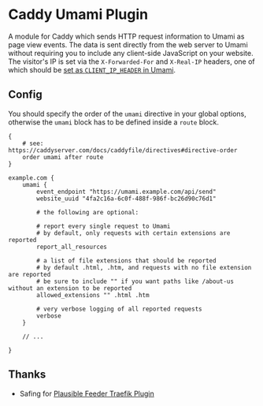 <!-- markdownlint-disable MD010 -->
# Caddy Umami Plugin

A module for Caddy which sends HTTP request information to Umami as page view events. The data is sent directly from the web server to Umami without requiring you to include any client-side JavaScript on your website. The visitor's IP is set via the `X-Forwarded-For` and `X-Real-IP` headers, one of which should be [set as `CLIENT_IP_HEADER` in Umami](https://umami.is/docs/environment-variables).

## Config

You should specify the order of the `umami` directive in your global options, otherwise the `umami` block has to be defined inside a `route` block.

```caddyfile
{
	# see: https://caddyserver.com/docs/caddyfile/directives#directive-order
	order umami after route
}

example.com {
	umami {
		event_endpoint "https://umami.example.com/api/send"
		website_uuid "4fa2c16a-6c0f-488f-986f-bc26d90c76d1"

		# the following are optional:

		# report every single request to Umami
		# by default, only requests with certain extensions are reported
		report_all_resources

		# a list of file extensions that should be reported
		# by default .html, .htm, and requests with no file extension are reported
		# be sure to include "" if you want paths like /about-us without an extension to be reported
		allowed_extensions "" .html .htm

		# very verbose logging of all reported requests
		verbose
	}

	// ...

}
```

## Thanks

- Safing for [Plausible Feeder Traefik Plugin](https://github.com/safing/plausiblefeeder)
